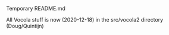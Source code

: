 Temporary README.md

All Vocola stuff is now (2020-12-18) in the src/vocola2 directory (Doug/Quintijn)